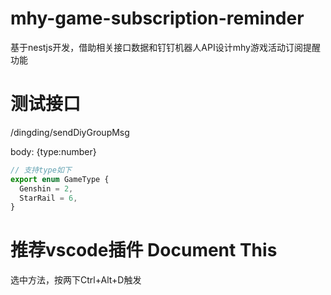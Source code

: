 # mhy-game-subscription-reminder

基于nestjs开发，借助相关接口数据和钉钉机器人API设计mhy游戏活动订阅提醒功能

# 测试接口

/dingding/sendDiyGroupMsg

body: {type:number}

```ts
// 支持type如下
export enum GameType {
  Genshin = 2,
  StarRail = 6,
}
```

# 推荐vscode插件 Document This

选中方法，按两下Ctrl+Alt+D触发
